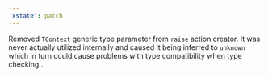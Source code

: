 ```yaml
---
'xstate': patch
---
```


Removed `TContext` generic type parameter from `raise` action creator. It was never actually utilized internally and caused it being inferred to `unknown` which in turn could cause problems with type compatibility when type checking..

